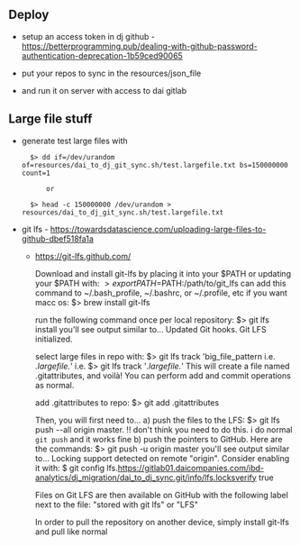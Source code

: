 


Deploy
------------------------
- setup an access token in dj github - https://betterprogramming.pub/dealing-with-github-password-authentication-deprecation-1b59ced90065 

- put your repos to sync in the resources/json_file

- and run it on server with access to dai gitlab 





Large file stuff
------------------------
- generate test large files with

		$> dd if=/dev/urandom of=resources/dai_to_dj_git_sync.sh/test.largefile.txt bs=150000000 count=1

			or 

		$> head -c 150000000 /dev/urandom > resources/dai_to_dj_git_sync.sh/test.largefile.txt



- git lfs - https://towardsdatascience.com/uploading-large-files-to-github-dbef518fa1a
	- https://git-lfs.github.com/

		Download and install git-lfs by placing it into your $PATH
			or updating your $PATH with: $> export PATH=$PATH:/path/to/git_lfs
				can add this command to ~/.bash_profile, ~/.bashrc, or ~/.profile, etc if you want
			macc os: $> brew install git-lfs

		run the following command once per local repository: 
			$> git lfs install
			you'll see output similar to...
				Updated Git hooks.
				Git LFS initialized.

		select large files in repo with: 
			$> git lfs track 'big_file_pattern i.e. *.largefile.*'
				i.e. $> git lfs track '*.largefile.*'
			This will create a file named .gitattributes, and voilà! You can perform add and commit operations as normal. 

		add .gitattributes to repo:
			$> git add .gitattributes

		Then, you will first need to...
			a) push the files to the LFS: $> git lfs push --all origin master. !! don't think you need to do this. i do normal `git push` and it works fine
			b) push the pointers to GitHub. Here are the commands: $> git push -u origin master
			you'll see output similar to...
				Locking support detected on remote "origin". Consider enabling it with:
  					$ git config lfs.https://gitlab01.daicompanies.com/ibd-analytics/dj_migration/dai_to_dj_sync.git/info/lfs.locksverify true 

		Files on Git LFS are then available on GitHub with the following label next to the file: "stored with git lfs" or "LFS" 

		In order to pull the repository on another device, simply install git-lfs and pull like normal

